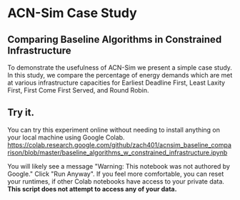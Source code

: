 # ACN-Sim Case Study
## Comparing Baseline Algorithms in Constrained Infrastructure

To demonstrate the usefulness of ACN-Sim we present a simple case study. In this study, we compare the percentage of energy demands which are met at various infrastructure capacities for Earliest Deadline First, Least Laxity First, First Come First Served, and Round Robin. 

## Try it.
You can try this experiment online without needing to install anything on your local machine using Google Colab. 
https://colab.research.google.com/github/zach401/acnsim_baseline_comparison/blob/master/baseline_algorithms_w_constrained_infrastructure.ipynb

You will likely see a message "Warning: This notebook was not authored by Google." Click "Run Anyway". If you feel more comfortable, you can reset your runtimes, if other Colab notebooks have access to your private data. **This script does not attempt to access any of your data.**
